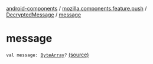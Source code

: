 [android-components](../../index.md) / [mozilla.components.feature.push](../index.md) / [DecryptedMessage](index.md) / [message](./message.md)

# message

`val message: `[`ByteArray`](https://kotlinlang.org/api/latest/jvm/stdlib/kotlin/-byte-array/index.html)`?` [(source)](https://github.com/mozilla-mobile/android-components/blob/master/components/feature/push/src/main/java/mozilla/components/feature/push/Connection.kt#L287)